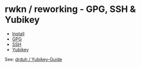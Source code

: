 # rwkn / reworking - GPG, SSH & Yubikey

* [Install](docs/00-install.md)
* [GPG](docs/10-gpg.md)
* [SSH](docs/20-ssh.md)
* [Yubikey](docs/30-yubikey.md)

See: [drduh / Yubikey-Guide](https://github.com/drduh/YubiKey-Guide)

